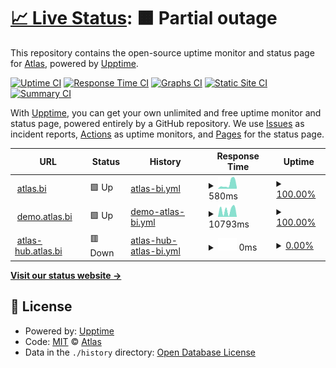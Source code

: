 # [📈 Live Status](https://status.atlas.bi): <!--live status--> **🟧 Partial outage**

This repository contains the open-source uptime monitor and status page for [Atlas](https://status.atlas.bi), powered by [Upptime](https://github.com/upptime/upptime).

[![Uptime CI](https://github.com/atlas-bi/uptime/workflows/Uptime%20CI/badge.svg)](https://github.com/Riverside-Healthcare/uptime/actions?query=workflow%3A%22Uptime+CI%22)
[![Response Time CI](https://github.com/atlas-bi/uptime/workflows/Response%20Time%20CI/badge.svg)](https://github.com/Riverside-Healthcare/uptime/actions?query=workflow%3A%22Response+Time+CI%22)
[![Graphs CI](https://github.com/atlas-bi/uptime/workflows/Graphs%20CI/badge.svg)](https://github.com/Riverside-Healthcare/uptime/actions?query=workflow%3A%22Graphs+CI%22)
[![Static Site CI](https://github.com/atlas-bi/uptime/workflows/Static%20Site%20CI/badge.svg)](https://github.com/Riverside-Healthcare/uptime/actions?query=workflow%3A%22Static+Site+CI%22)
[![Summary CI](https://github.com/atlas-bi/uptime/workflows/Summary%20CI/badge.svg)](https://github.com/Riverside-Healthcare/uptime/actions?query=workflow%3A%22Summary+CI%22)

With [Upptime](https://upptime.js.org), you can get your own unlimited and free uptime monitor and status page, powered entirely by a GitHub repository. We use [Issues](https://github.com/atlas-bi/uptime/issues) as incident reports, [Actions](https://github.com/Riverside-Healthcare/uptime/actions) as uptime monitors, and [Pages](https://status.atlas.bi) for the status page.

<!--start: status pages-->
<!-- This summary is generated by Upptime (https://github.com/upptime/upptime) -->
<!-- Do not edit this manually, your changes will be overwritten -->
<!-- prettier-ignore -->
| URL | Status | History | Response Time | Uptime |
| --- | ------ | ------- | ------------- | ------ |
| <img alt="" src="https://favicons.githubusercontent.com/www.atlas.bi" height="13"> [atlas.bi](https://www.atlas.bi) | 🟩 Up | [atlas-bi.yml](https://github.com/atlas-bi/uptime/commits/HEAD/history/atlas-bi.yml) | <details><summary><img alt="Response time graph" src="./graphs/atlas-bi/response-time-week.png" height="20"> 580ms</summary><br><a href="https://status.atlas.bi/history/atlas-bi"><img alt="Response time 435" src="https://img.shields.io/endpoint?url=https%3A%2F%2Fraw.githubusercontent.com%2Fatlas-bi%2Fuptime%2FHEAD%2Fapi%2Fatlas-bi%2Fresponse-time.json"></a><br><a href="https://status.atlas.bi/history/atlas-bi"><img alt="24-hour response time 441" src="https://img.shields.io/endpoint?url=https%3A%2F%2Fraw.githubusercontent.com%2Fatlas-bi%2Fuptime%2FHEAD%2Fapi%2Fatlas-bi%2Fresponse-time-day.json"></a><br><a href="https://status.atlas.bi/history/atlas-bi"><img alt="7-day response time 580" src="https://img.shields.io/endpoint?url=https%3A%2F%2Fraw.githubusercontent.com%2Fatlas-bi%2Fuptime%2FHEAD%2Fapi%2Fatlas-bi%2Fresponse-time-week.json"></a><br><a href="https://status.atlas.bi/history/atlas-bi"><img alt="30-day response time 365" src="https://img.shields.io/endpoint?url=https%3A%2F%2Fraw.githubusercontent.com%2Fatlas-bi%2Fuptime%2FHEAD%2Fapi%2Fatlas-bi%2Fresponse-time-month.json"></a><br><a href="https://status.atlas.bi/history/atlas-bi"><img alt="1-year response time 435" src="https://img.shields.io/endpoint?url=https%3A%2F%2Fraw.githubusercontent.com%2Fatlas-bi%2Fuptime%2FHEAD%2Fapi%2Fatlas-bi%2Fresponse-time-year.json"></a></details> | <details><summary><a href="https://status.atlas.bi/history/atlas-bi">100.00%</a></summary><a href="https://status.atlas.bi/history/atlas-bi"><img alt="All-time uptime 99.97%" src="https://img.shields.io/endpoint?url=https%3A%2F%2Fraw.githubusercontent.com%2Fatlas-bi%2Fuptime%2FHEAD%2Fapi%2Fatlas-bi%2Fuptime.json"></a><br><a href="https://status.atlas.bi/history/atlas-bi"><img alt="24-hour uptime 100.00%" src="https://img.shields.io/endpoint?url=https%3A%2F%2Fraw.githubusercontent.com%2Fatlas-bi%2Fuptime%2FHEAD%2Fapi%2Fatlas-bi%2Fuptime-day.json"></a><br><a href="https://status.atlas.bi/history/atlas-bi"><img alt="7-day uptime 100.00%" src="https://img.shields.io/endpoint?url=https%3A%2F%2Fraw.githubusercontent.com%2Fatlas-bi%2Fuptime%2FHEAD%2Fapi%2Fatlas-bi%2Fuptime-week.json"></a><br><a href="https://status.atlas.bi/history/atlas-bi"><img alt="30-day uptime 99.85%" src="https://img.shields.io/endpoint?url=https%3A%2F%2Fraw.githubusercontent.com%2Fatlas-bi%2Fuptime%2FHEAD%2Fapi%2Fatlas-bi%2Fuptime-month.json"></a><br><a href="https://status.atlas.bi/history/atlas-bi"><img alt="1-year uptime 99.97%" src="https://img.shields.io/endpoint?url=https%3A%2F%2Fraw.githubusercontent.com%2Fatlas-bi%2Fuptime%2FHEAD%2Fapi%2Fatlas-bi%2Fuptime-year.json"></a></details>
| <img alt="" src="https://favicons.githubusercontent.com/demo.atlas.bi" height="13"> [demo.atlas.bi](https://demo.atlas.bi) | 🟩 Up | [demo-atlas-bi.yml](https://github.com/atlas-bi/uptime/commits/HEAD/history/demo-atlas-bi.yml) | <details><summary><img alt="Response time graph" src="./graphs/demo-atlas-bi/response-time-week.png" height="20"> 10793ms</summary><br><a href="https://status.atlas.bi/history/demo-atlas-bi"><img alt="Response time 8026" src="https://img.shields.io/endpoint?url=https%3A%2F%2Fraw.githubusercontent.com%2Fatlas-bi%2Fuptime%2FHEAD%2Fapi%2Fdemo-atlas-bi%2Fresponse-time.json"></a><br><a href="https://status.atlas.bi/history/demo-atlas-bi"><img alt="24-hour response time 394" src="https://img.shields.io/endpoint?url=https%3A%2F%2Fraw.githubusercontent.com%2Fatlas-bi%2Fuptime%2FHEAD%2Fapi%2Fdemo-atlas-bi%2Fresponse-time-day.json"></a><br><a href="https://status.atlas.bi/history/demo-atlas-bi"><img alt="7-day response time 10793" src="https://img.shields.io/endpoint?url=https%3A%2F%2Fraw.githubusercontent.com%2Fatlas-bi%2Fuptime%2FHEAD%2Fapi%2Fdemo-atlas-bi%2Fresponse-time-week.json"></a><br><a href="https://status.atlas.bi/history/demo-atlas-bi"><img alt="30-day response time 11084" src="https://img.shields.io/endpoint?url=https%3A%2F%2Fraw.githubusercontent.com%2Fatlas-bi%2Fuptime%2FHEAD%2Fapi%2Fdemo-atlas-bi%2Fresponse-time-month.json"></a><br><a href="https://status.atlas.bi/history/demo-atlas-bi"><img alt="1-year response time 8026" src="https://img.shields.io/endpoint?url=https%3A%2F%2Fraw.githubusercontent.com%2Fatlas-bi%2Fuptime%2FHEAD%2Fapi%2Fdemo-atlas-bi%2Fresponse-time-year.json"></a></details> | <details><summary><a href="https://status.atlas.bi/history/demo-atlas-bi">100.00%</a></summary><a href="https://status.atlas.bi/history/demo-atlas-bi"><img alt="All-time uptime 50.37%" src="https://img.shields.io/endpoint?url=https%3A%2F%2Fraw.githubusercontent.com%2Fatlas-bi%2Fuptime%2FHEAD%2Fapi%2Fdemo-atlas-bi%2Fuptime.json"></a><br><a href="https://status.atlas.bi/history/demo-atlas-bi"><img alt="24-hour uptime 100.00%" src="https://img.shields.io/endpoint?url=https%3A%2F%2Fraw.githubusercontent.com%2Fatlas-bi%2Fuptime%2FHEAD%2Fapi%2Fdemo-atlas-bi%2Fuptime-day.json"></a><br><a href="https://status.atlas.bi/history/demo-atlas-bi"><img alt="7-day uptime 100.00%" src="https://img.shields.io/endpoint?url=https%3A%2F%2Fraw.githubusercontent.com%2Fatlas-bi%2Fuptime%2FHEAD%2Fapi%2Fdemo-atlas-bi%2Fuptime-week.json"></a><br><a href="https://status.atlas.bi/history/demo-atlas-bi"><img alt="30-day uptime 99.95%" src="https://img.shields.io/endpoint?url=https%3A%2F%2Fraw.githubusercontent.com%2Fatlas-bi%2Fuptime%2FHEAD%2Fapi%2Fdemo-atlas-bi%2Fuptime-month.json"></a><br><a href="https://status.atlas.bi/history/demo-atlas-bi"><img alt="1-year uptime 50.37%" src="https://img.shields.io/endpoint?url=https%3A%2F%2Fraw.githubusercontent.com%2Fatlas-bi%2Fuptime%2FHEAD%2Fapi%2Fdemo-atlas-bi%2Fuptime-year.json"></a></details>
| <img alt="" src="https://favicons.githubusercontent.com/atlas-hub.atlas.bi" height="13"> [atlas-hub.atlas.bi](https://atlas-hub.atlas.bi) | 🟥 Down | [atlas-hub-atlas-bi.yml](https://github.com/atlas-bi/uptime/commits/HEAD/history/atlas-hub-atlas-bi.yml) | <details><summary><img alt="Response time graph" src="./graphs/atlas-hub-atlas-bi/response-time-week.png" height="20"> 0ms</summary><br><a href="https://status.atlas.bi/history/atlas-hub-atlas-bi"><img alt="Response time 12390" src="https://img.shields.io/endpoint?url=https%3A%2F%2Fraw.githubusercontent.com%2Fatlas-bi%2Fuptime%2FHEAD%2Fapi%2Fatlas-hub-atlas-bi%2Fresponse-time.json"></a><br><a href="https://status.atlas.bi/history/atlas-hub-atlas-bi"><img alt="24-hour response time 0" src="https://img.shields.io/endpoint?url=https%3A%2F%2Fraw.githubusercontent.com%2Fatlas-bi%2Fuptime%2FHEAD%2Fapi%2Fatlas-hub-atlas-bi%2Fresponse-time-day.json"></a><br><a href="https://status.atlas.bi/history/atlas-hub-atlas-bi"><img alt="7-day response time 0" src="https://img.shields.io/endpoint?url=https%3A%2F%2Fraw.githubusercontent.com%2Fatlas-bi%2Fuptime%2FHEAD%2Fapi%2Fatlas-hub-atlas-bi%2Fresponse-time-week.json"></a><br><a href="https://status.atlas.bi/history/atlas-hub-atlas-bi"><img alt="30-day response time 20431" src="https://img.shields.io/endpoint?url=https%3A%2F%2Fraw.githubusercontent.com%2Fatlas-bi%2Fuptime%2FHEAD%2Fapi%2Fatlas-hub-atlas-bi%2Fresponse-time-month.json"></a><br><a href="https://status.atlas.bi/history/atlas-hub-atlas-bi"><img alt="1-year response time 12390" src="https://img.shields.io/endpoint?url=https%3A%2F%2Fraw.githubusercontent.com%2Fatlas-bi%2Fuptime%2FHEAD%2Fapi%2Fatlas-hub-atlas-bi%2Fresponse-time-year.json"></a></details> | <details><summary><a href="https://status.atlas.bi/history/atlas-hub-atlas-bi">0.00%</a></summary><a href="https://status.atlas.bi/history/atlas-hub-atlas-bi"><img alt="All-time uptime 9.63%" src="https://img.shields.io/endpoint?url=https%3A%2F%2Fraw.githubusercontent.com%2Fatlas-bi%2Fuptime%2FHEAD%2Fapi%2Fatlas-hub-atlas-bi%2Fuptime.json"></a><br><a href="https://status.atlas.bi/history/atlas-hub-atlas-bi"><img alt="24-hour uptime 0.00%" src="https://img.shields.io/endpoint?url=https%3A%2F%2Fraw.githubusercontent.com%2Fatlas-bi%2Fuptime%2FHEAD%2Fapi%2Fatlas-hub-atlas-bi%2Fuptime-day.json"></a><br><a href="https://status.atlas.bi/history/atlas-hub-atlas-bi"><img alt="7-day uptime 0.00%" src="https://img.shields.io/endpoint?url=https%3A%2F%2Fraw.githubusercontent.com%2Fatlas-bi%2Fuptime%2FHEAD%2Fapi%2Fatlas-hub-atlas-bi%2Fuptime-week.json"></a><br><a href="https://status.atlas.bi/history/atlas-hub-atlas-bi"><img alt="30-day uptime 7.88%" src="https://img.shields.io/endpoint?url=https%3A%2F%2Fraw.githubusercontent.com%2Fatlas-bi%2Fuptime%2FHEAD%2Fapi%2Fatlas-hub-atlas-bi%2Fuptime-month.json"></a><br><a href="https://status.atlas.bi/history/atlas-hub-atlas-bi"><img alt="1-year uptime 9.63%" src="https://img.shields.io/endpoint?url=https%3A%2F%2Fraw.githubusercontent.com%2Fatlas-bi%2Fuptime%2FHEAD%2Fapi%2Fatlas-hub-atlas-bi%2Fuptime-year.json"></a></details>

<!--end: status pages-->

[**Visit our status website →**](https://status.atlas.bi)

## 📄 License

- Powered by: [Upptime](https://github.com/upptime/upptime)
- Code: [MIT](./LICENSE) © [Atlas](https://status.atlas.bi)
- Data in the `./history` directory: [Open Database License](https://opendatacommons.org/licenses/odbl/1-0/)
